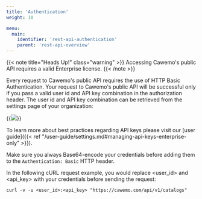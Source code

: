 ```yaml
---
title: 'Authentication'
weight: 10

menu:
  main:
    identifier: 'rest-api-authentication'
    parent: 'rest-api-overview'
---
```


{{< note title="Heads Up!" class="warning" >}}
Accessing Cawemo's public API requires a valid Enterprise license.
{{< /note >}}

Every request to Cawemo's public API requires the use of HTTP Basic Authentication.
Your request to Cawemo's public API will be successful only if you pass a valid user id and API key combination in the authorization header.
The user id and API key combination can be retrieved from the settings page of your organization:

{{<img src="../../../../technical-guide/integrations/api-keys.png">}}

To learn more about best practices regarding API keys please visit our [user guide]({{< ref "/user-guide/settings.md#managing-api-keys-enterprise-only" >}}).

Make sure you always Base64-encode your credentials before adding them to the `Authentication: Basic` HTTP header.

In the following cURL request example, you would replace \<user_id> and \<api_key> with your credentials before sending the request:

```
curl -v -u <user_id>:<api_key> "https://cawemo.com/api/v1/catalogs"
```

